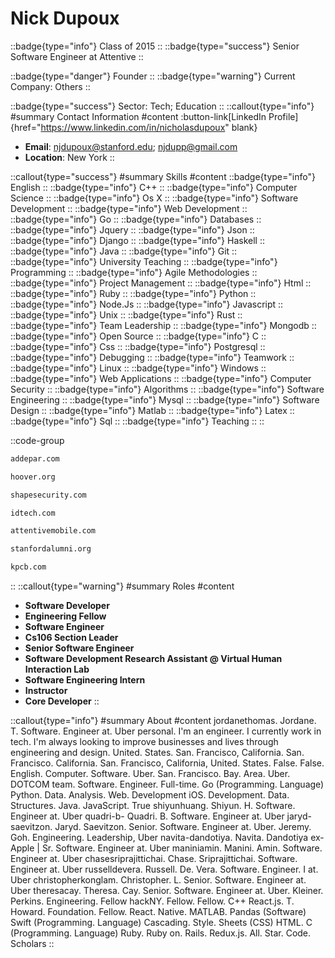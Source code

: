 # Nick Dupoux
::badge{type="info"}
Class of 2015
::
::badge{type="success"}
Senior Software Engineer at Attentive
::

::badge{type="danger"}
Founder
::
::badge{type="warning"}
Current Company: Others
::

::badge{type="success"}
Sector: Tech; Education
::
::callout{type="info"}
#summary
Contact Information
#content
:button-link[LinkedIn Profile]{href="https://www.linkedin.com/in/nicholasdupoux" blank}
- **Email**: njdupoux@stanford.edu; njdupp@gmail.com
- **Location**: New York
::

::callout{type="success"}
#summary
Skills
#content
::badge{type="info"}
English
::
::badge{type="info"}
C++
::
::badge{type="info"}
Computer Science
::
::badge{type="info"}
Os X
::
::badge{type="info"}
Software Development
::
::badge{type="info"}
Web Development
::
::badge{type="info"}
Go
::
::badge{type="info"}
Databases
::
::badge{type="info"}
Jquery
::
::badge{type="info"}
Json
::
::badge{type="info"}
Django
::
::badge{type="info"}
Haskell
::
::badge{type="info"}
Java
::
::badge{type="info"}
Git
::
::badge{type="info"}
University Teaching
::
::badge{type="info"}
Programming
::
::badge{type="info"}
Agile Methodologies
::
::badge{type="info"}
Project Management
::
::badge{type="info"}
Html
::
::badge{type="info"}
Ruby
::
::badge{type="info"}
Python
::
::badge{type="info"}
Node.Js
::
::badge{type="info"}
Javascript
::
::badge{type="info"}
Unix
::
::badge{type="info"}
Rust
::
::badge{type="info"}
Team Leadership
::
::badge{type="info"}
Mongodb
::
::badge{type="info"}
Open Source
::
::badge{type="info"}
C
::
::badge{type="info"}
Css
::
::badge{type="info"}
Postgresql
::
::badge{type="info"}
Debugging
::
::badge{type="info"}
Teamwork
::
::badge{type="info"}
Linux
::
::badge{type="info"}
Windows
::
::badge{type="info"}
Web Applications
::
::badge{type="info"}
Computer Security
::
::badge{type="info"}
Algorithms
::
::badge{type="info"}
Software Engineering
::
::badge{type="info"}
Mysql
::
::badge{type="info"}
Software Design
::
::badge{type="info"}
Matlab
::
::badge{type="info"}
Latex
::
::badge{type="info"}
Sql
::
::badge{type="info"}
Teaching
::
::

::code-group
```bash [Addepar]
addepar.com
```
```bash [Hoover Institution at Stanford University]
hoover.org
```
```bash [Shape Security]
shapesecurity.com
```
```bash [iD Tech Camps]
idtech.com
```
```bash [Attentive]
attentivemobile.com
```
```bash [Standford Alumni]
stanfordalumni.org
```
```bash [Kleiner Perkins Caufield & Byers]
kpcb.com
```
::
::callout{type="warning"}
#summary
Roles
#content
- **Software Developer**
- **Engineering Fellow**
- **Software Engineer**
- **Cs106 Section Leader**
- **Senior Software Engineer**
- **Software Development Research Assistant @ Virtual Human Interaction Lab**
- **Software Engineering Intern**
- **Instructor**
- **Core Developer**
::

::callout{type="info"}
#summary
About
#content
jordanethomas. Jordane. T. Software. Engineer at. Uber personal. I'm an engineer. I currently work in tech. I'm always looking to improve businesses and lives through engineering and design. United. States. San. Francisco, California. San. Francisco. California. San. Francisco, California, United. States. False. False. English. Computer. Software. Uber. San. Francisco. Bay. Area. Uber. DOTCOM team. Software. Engineer. Full-time. Go (Programming. Language) Python. Data. Analysis. Web. Development iOS. Development. Data. Structures. Java. JavaScript. True shiyunhuang. Shiyun. H. Software. Engineer at. Uber quadri-b- Quadri. B. Software. Engineer at. Uber jaryd-saevitzon. Jaryd. Saevitzon. Senior. Software. Engineer at. Uber. Jeremy. Goh. Engineering. Leadership, Uber navita-dandotiya. Navita. Dandotiya ex-Apple | Sr. Software. Engineer at. Uber maniniamin. Manini. Amin. Software. Engineer at. Uber chasesriprajittichai. Chase. Sriprajittichai. Software. Engineer at. Uber russelldevera. Russell. De. Vera. Software. Engineer. I at. Uber christopherkonglam. Christopher. L. Senior. Software. Engineer at. Uber theresacay. Theresa. Cay. Senior. Software. Engineer at. Uber. Kleiner. Perkins. Engineering. Fellow hackNY. Fellow. Fellow. C++ React.js. T. Howard. Foundation. Fellow. React. Native. MATLAB. Pandas (Software) Swift (Programming. Language) Cascading. Style. Sheets (CSS) HTML. C (Programming. Language) Ruby. Ruby on. Rails. Redux.js. All. Star. Code. Scholars
::
